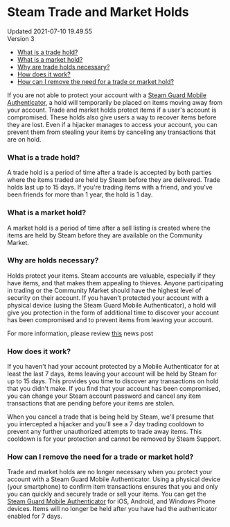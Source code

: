 # Steam Trade and Market Holds
Updated 2021-07-10 19.49.55  
Version 3  

* [What is a trade hold?](#1)
* [What is a market hold?](#2)
* [Why are trade holds necessary?](#3)
* [How does it work?](#4)
* [How can I remove the need for a trade or market hold?](#5)

  
  
If you are not able to protect your account with a [Steam Guard Mobile Authenticator](https://help.steampowered.com/en/faqs/view/7EFD-3CAE-64D3-1C31), a hold will temporarily be placed on items moving away from your account. Trade and market holds protect items if a user's account is compromised. These holds also give users a way to recover items before they are lost. Even if a hijacker manages to access your account, you can prevent them from stealing your items by canceling any transactions that are on hold.  
  
[](id=1)  
  
### What is a trade hold?
A trade hold is a period of time after a trade is accepted by both parties where the items traded are held by Steam before they are delivered. Trade holds last up to 15 days. If you're trading items with a friend, and you've been friends for more than 1 year, the hold is 1 day.  
  
[](id=2)  
  
### What is a market hold?
A market hold is a period of time after a sell listing is created where the items are held by Steam before they are available on the Community Market.  
  
[](id=3)  
  
### Why are holds necessary?
Holds protect your items. Steam accounts are valuable, especially if they have items, and that makes them appealing to thieves. Anyone participating in trading or the Community Market should have the highest level of security on their account. If you haven't protected your account with a physical device (using the Steam Guard Mobile Authenticator), a hold will give you protection in the form of additional time to discover your account has been compromised and to prevent items from leaving your account.  
  
For more information, please review [this](http://store.steampowered.com/news/19618/) news post  
  
[](id=4)  
  
### How does it work?
If you haven't had your account protected by a Mobile Authenticator for at least the last 7 days, items leaving your account will be held by Steam for up to 15 days. This provides you time to discover any transactions on hold that you didn't make. If you find that your account has been compromised, you can change your Steam account password and cancel any item transactions that are pending before your items are stolen.  
  
When you cancel a trade that is being held by Steam, we'll presume that you intercepted a hijacker and you'll see a 7 day trading cooldown to prevent any further unauthorized attempts to trade away items. This cooldown is for your protection and cannot be removed by Steam Support.  
  
[](id=5)  
  
### How can I remove the need for a trade or market hold?
Trade and market holds are no longer necessary when you protect your account with a Steam Guard Mobile Authenticator. Using a physical device (your smartphone) to confirm item transactions ensures that you and only you can quickly and securely trade or sell your items. You can get the [Steam Guard Mobile Authenticator](http://store.steampowered.com/mobile/) for iOS, Android, and Windows Phone devices. Items will no longer be held after you have had the authenticator enabled for 7 days.